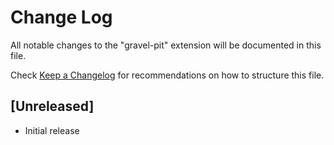 # Change Log

All notable changes to the "gravel-pit" extension will be documented in this file.

Check [Keep a Changelog](http://keepachangelog.com/) for recommendations on how to structure this file.

## [Unreleased]

- Initial release

